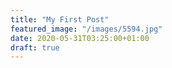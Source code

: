 ```yaml
---
title: "My First Post"
featured_image: "/images/5594.jpg"
date: 2020-05-31T03:25:00+01:00
draft: true
---
```


